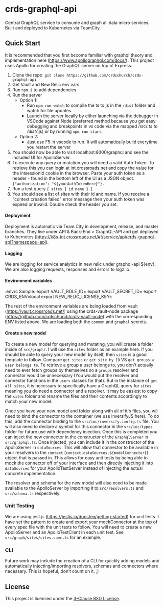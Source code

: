# crds-graphql-api

Central GraphQL service to consume and graph all data micro services. Built and deployed to Kubernetes via TeamCity.

## Quick Start
It is recommended that you first become familiar with graphql theory and implementation here (https://www.apollographql.com/docs/). This project uses Apollo for creating the GraphQL server on top of Express. 

1. Clone the repo: `git clone https://github.com/crdschurch/crds-graphql-api`
2. Get Vault and New Relic env vars
3. Run `npm i` to add dependencies
4. Run the server
    - Option 1:
      * Run `npm run watch` to compile the ts to js in the `/dist` folder and watch for file updates.
      * Launch the server locally by either launching via the debugger in VSCode against Node (preferred method because you get easy debugging and breakpoints in vs         code via the mapped /src/*.ts to /dist/*.js) or by running `npm run start`.
    - Option 2:
      * Just use F5 in vscode to run. It will automatically build everytime you restart the server
5. You should now be able to visit localhost:8000/graphql and see the included UI for ApolloServer. 
6. To execute any query or mutation you will need a valid Auth Token. To retrieve this you can login at int.crossroads.net and copy the value for the intsessionId      cookie in the browser. Paste your auth token as a header - found in the bottom left of the UI as a JSON object. `{"authorization": "${yourAuthTokenHere}"}. `
7. Run a test query `{
                     sites {
                        id
                        name
                        }
                    }`
8. You should see a list of sites with their id and name. If you receive a "context creation failed" error message then your auth token was expired or invalid.         Double check the header you set.

#### Deployment
Deployment is automatic via Team City in development, release, and master branches. They live under API & Back-End > GraphQL-API and get deployed to Kubernetes (https://k8s-int.crossroads.net/#!/service/api/crds-graphql-api?namespace=api).

#### Logging
We are logging for service analytics in new relic under graphql-api ${env}.
We are also logging requests, responses and errors to logz.io. 

#### Environment variables
.envrc Sample: 
export VAULT_ROLE_ID=
export VAULT_SECRET_ID=
export CRDS_ENV=local
export NEW_RELIC_LICENSE_KEY=

The rest of the environment variables are being loaded from vault (https://vault.crossroads.net/) using the crds-vault-node package (https://github.com/crdschurch/crds-vault-node) with the corresponding ENV listed above. We are loading both the `common` and `graphql` secrets.

#### Create a new model
To create a new model for querying and mutating, you will create a folder inside of `src/graph/`. I will use the `sites` folder as an example here. If you should be able to query your new model by itself, then `sites` is a good template to follow. Compare `get sites` or `get site by ID` VS `get groups a user belongs to`. To retrieve a group a user belongs to, you don't actually need to ever fetch groups by themselves so a `groups` resolver and connector would be unnecessary (You would put the resolver and connector functions in the `users` classes for that). But in the instance of `get all sites`, it is necessary to specifically have a GraphQL query for `sites` meaning you do need a connector and a resolver. It may be easiest to copy the `sites` folder and rename the files and their contents accordingly to match your new model. 

Once you have your new model and folder along with all of it's files, you will need to bind the connector to the container (we use inversifyJS here). To do this, add the connector binding to the `src/ioc/inversify.config.ts` file. You will also need to declare a symbol for this connector in the `src/ioc/types` folder for future use with dependency injection. Once this is completed you can inject the new connector in the constructor of the `GraphqlServer` in `src/graphql.ts`. Once injected, you can include it in the constructor of the ApolloServer in `dataSources`. This will allow that connector to be available in your resolvers in the `context` (`context.dataSources.${modelConnector}`) object that is passed in. This allows for easy unit tests by being able to mock the connector off of your interface and then directly injecting it into `dataSources` for your ApolloTestServer instead of injecting the actual concrete implementation. 

The resolver and schema for the new model will also need to be made available to the ApolloServer by importing it to `src/resolvers.ts` and `src/schema.ts` respectively.

### Unit Testing
We are using jest.js (https://jestjs.io/docs/en/getting-started) for unit tests. I have set the pattern to create and export your mockConnector at the top of every spec file with the unit tests to follow. You will need to create a new ApolloServer and an ApolloTestClient in each unit test. See `src/graph/sites/sites.spec.ts` for an example. 

### CLI
Future work may include the creation of a CLI for quickly adding models and automatically injecting/importing resolvers, schemas and connectors where necessary. This is hopeful, don't count on it. ;)

## License

This project is licensed under the [3-Clause BSD License](https://opensource.org/licenses/BSD-3-Clause).
